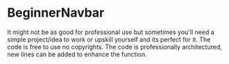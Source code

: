 # BeginnerNavbar
It might not be as good for professional use but sometimes you'll need a simple project/idea to work or upskill yourself and its perfect for it. The code is free to use no copyrights. The code is professionally architectured, new lines can be added to enhance the function. 
